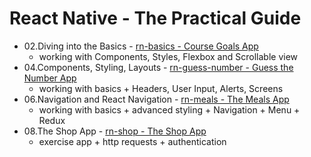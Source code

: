 # React Native - The Practical Guide
- 02.Diving into the Basics - [rn-basics - Course Goals App](https://github.com/mdamyanova/Udemy-Courses/tree/master/React%20Native%20-%20The%20Practical%20Guide/rn-basics)
  - working with Components, Styles, Flexbox and Scrollable view
- 04.Components, Styling, Layouts - [rn-guess-number - Guess the Number App](https://github.com/mdamyanova/Udemy-Courses/tree/master/React%20Native%20-%20The%20Practical%20Guide/rn-guess-number)
  - working with basics + Headers, User Input, Alerts, Screens
- 06.Navigation and React Navigation - [rn-meals - The Meals App](https://github.com/mdamyanova/Udemy-Courses/tree/master/React%20Native%20-%20The%20Practical%20Guide/rn-meals)
  - working with basics + advanced styling + Navigation + Menu + Redux
- 08.The Shop App - [rn-shop - The Shop App](https://github.com/mdamyanova/Udemy-Courses/tree/master/React%20Native%20-%20The%20Practical%20Guide/rn-shop)
  - exercise app + http requests + authentication
